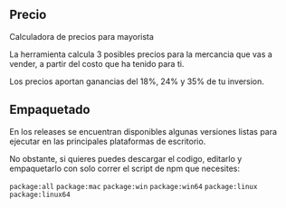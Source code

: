 ## Precio
Calculadora de precios para mayorista

La herramienta calcula 3 posibles precios para la mercancia que vas a vender, a partir del costo que ha tenido para ti.

Los precios aportan ganancias del 18%, 24% y 35% de tu inversion.

## Empaquetado
En los releases se encuentran disponibles algunas versiones listas para ejecutar en las principales plataformas de escritorio.

No obstante, si quieres puedes descargar el codigo, editarlo y empaquetarlo con solo correr el script de npm que necesites:

`package:all`
`package:mac`
`package:win`
`package:win64`
`package:linux`
`package:linux64`
